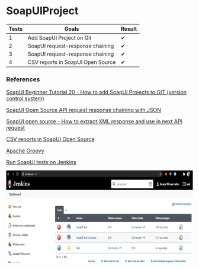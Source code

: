 # SoapUIProject

| Tests      |Goals                                       | Result |
|------------|--------------------------------------------|--------|
|     1      |Add SoapUI Project on Git                   |   ✔   |
|     2      |SoapUI request-response chaining            |   ✔   |
|     3      |SoapUI request-response chaining            |   ✔   |
|     4      |CSV reports in SoapUI Open Source           |   ✔   |

### References

[SoapUI Beginner Tutorial 20 - How to add SoapUI Projects to GIT (version control system)](https://www.youtube.com/watch?v=GFUikJWaMn0&list=PLhW3qG5bs-L-Bt9T_bnyflQ0Te4VgFhKF&index=22)

[SoapUI Open Source API request response chaining with JSON](https://www.youtube.com/watch?v=PORhaK6C7h8&list=PLhW3qG5bs-L-Bt9T_bnyflQ0Te4VgFhKF&index=23)

[SoapUI open source - How to extract XML response and use in next API request](https://www.youtube.com/watch?v=PORhaK6C7h8&list=PLhW3qG5bs-L-Bt9T_bnyflQ0Te4VgFhKF&index=22)

[CSV reports in SoapUI Open Source](https://www.youtube.com/watch?v=nTl9qIyxZOo&list=PLhW3qG5bs-L-Bt9T_bnyflQ0Te4VgFhKF&index=26)

[Apache Groovy](https://groovy-lang.org/json.html)


[Run SoapUI tests on Jenkins](https://www.youtube.com/watch?v=JLQ0ayUr4CE&list=PLhW3qG5bs-L-Bt9T_bnyflQ0Te4VgFhKF&index=22)

<img src="/img/jenkins.png" width="700" height="250">
